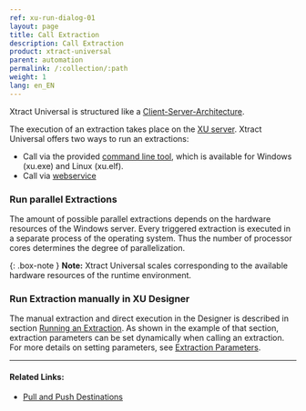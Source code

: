 ```yaml
---
ref: xu-run-dialog-01
layout: page
title: Call Extraction
description: Call Extraction
product: xtract-universal
parent: automation
permalink: /:collection/:path
weight: 1
lang: en_EN
---
```


Xtract Universal is structured like a [Client-Server-Architecture](../introduction). 

The execution of an extraction takes place on the [XU server](../server#run-extraction-on-the-server).
Xtract Universal offers two ways to run an extractions:

- Call via the provided [command line tool](./call-via-commandline), which is available for Windows (xu.exe) and Linux (xu.elf). 
- Call via [webservice](./call-via-webservice) 

### Run parallel Extractions

The amount of possible parallel extractions depends on the hardware resources of the Windows server.
Every triggered extraction is executed in a separate process of the operating system.
Thus the number of processor cores determines the degree of parallelization.

{: .box-note }
**Note:** Xtract Universal scales corresponding to the available hardware resources of the runtime environment.

### Run Extraction manually in XU Designer

The manual extraction and direct execution in the Designer is described in section [Running an Extraction](../getting-started/run-an-extraction).
As shown in the example of that section, extraction parameters can be set dynamically when calling an extraction.
For more details on setting parameters, see [Extraction Parameters](./extraction-parameters).


****
#### Related Links:
- [Pull and Push Destinations](../destinations#pull-and-push-destinations)
